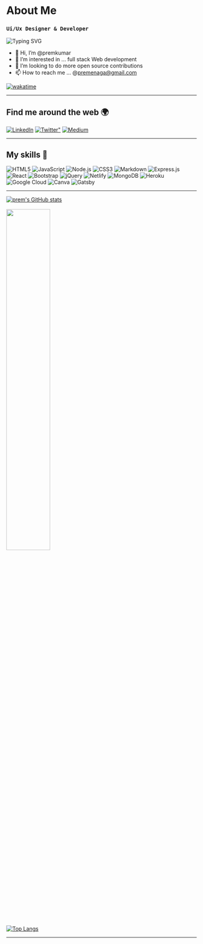 # About Me
### `Ui/Ux Designer & Developer `
![Typing SVG](https://readme-typing-svg.herokuapp.com?font=Source+Code+Pro&size=26&color=02F75D&width=700&lines=I+am+a+Frontend+React+%2F+Next+js+Developer;Enthusiastic+in+UI+%2F+UX+designing;Love+to+Contribute+for+Open+Source+Projects;Love+to+read+%2F+write+Blogs;Good+at+Problem+Solving)

- 👋 Hi, I’m @premkumar
- 👀 I’m interested in ... full stack Web development 
- 💞️ I’m looking to do more open source contributions
- 📫 How to reach me ...  @premenaga@gmail.com

[![wakatime](https://wakatime.com/badge/user/e0fbdffd-b30e-47b9-aba0-8f72b8d78595.svg)](https://wakatime.com/@e0fbdffd-b30e-47b9-aba0-8f72b8d78595)
- ---
## Find me around the web 🌍

<div align="left">
  <a href="https://www.linkedin.com/in/prem-kumar-45763814b/"><img alt="LinkedIn" src="https://img.shields.io/badge/linkedin-%230077B5.svg?style=for-the-badge&logo=linkedin&logoColor=white"/></a>
 <a href="https://twitter.com/prem_shetty_"><img alt=Twitter" src="https://img.shields.io/badge/Twitter-%230077B5.svg?style=for-the-badge&logo=Twitter&logoColor=#1DA1F2"/></a>
<a href="https://dev.to/prems5"> <img alt="Medium" src="https://img.shields.io/badge/dev.to-0A0A0A?style=for-the-badge&logo=dev.to&logoColor=white"/></a>

</div>

- ---
## My skills 🚀

![HTML5](https://img.shields.io/badge/HTML5-E34F26?style=for-the-badge&logo=html5&logoColor=white)
![JavaScript](https://img.shields.io/badge/JavaScript-F7DF1E?style=for-the-badge&logo=javascript&logoColor=black)
![Node.js](https://img.shields.io/badge/Node.js-43853D?style=for-the-badge&logo=node.js&logoColor=white)
![CSS3](https://img.shields.io/badge/CSS3-1572B6?style=for-the-badge&logo=css3&logoColor=white)
![Markdown](https://img.shields.io/badge/Markdown-000000?style=for-the-badge&logo=markdown&logoColor=white)
![Express.js](https://img.shields.io/badge/Express.js-404D59?style=for-the-badge)
![React](https://img.shields.io/badge/React-20232A?style=for-the-badge&logo=react&logoColor=61DAFB)
![Bootstrap](https://img.shields.io/badge/Bootstrap-563D7C?style=for-the-badge&logo=bootstrap&logoColor=white)
![jQuery](https://img.shields.io/badge/jQuery-0769AD?style=for-the-badge&logo=jquery&logoColor=white)
![Netlify](https://img.shields.io/badge/Netlify-00C7B7?style=for-the-badge&logo=netlify&logoColor=white)
![MongoDB](https://img.shields.io/badge/MongoDB-4EA94B?style=for-the-badge&logo=mongodb&logoColor=white)
![Heroku](https://img.shields.io/badge/Heroku-430098?style=for-the-badge&logo=heroku&logoColor=white)
![Google Cloud](https://img.shields.io/badge/Google_Cloud-4285F4?style=for-the-badge&logo=google-cloud&logoColor=white)
![Canva](https://img.shields.io/badge/-canva-blue?style=for-the-badge)
![Gatsby](https://img.shields.io/badge/Gatsby-663399?style=for-the-badge&logo=gatsby&logoColor=white)
- ---

[![prem's GitHub stats](https://github-readme-stats.vercel.app/api?username=premshetty&count_private=true&show_icons=true&theme=dark)]('https://premshetty.github.io/Portfolio/')
<br >   
<img width="48%" src="https://github-readme-streak-stats.herokuapp.com/?user=premshetty&theme=tokyonight" />
 <br >  
[![Top Langs](https://github-readme-stats.vercel.app/api/top-langs/?username=premshetty&theme=tokyonight)]('https://premshetty.github.io/ttraveller/') 
  

- ---

<!---
premshetty/premshetty is a ✨ special ✨ repository because its `README.md` (this file) appears on your GitHub profile.
You can click the Preview link to take a look at your changes.
--->
